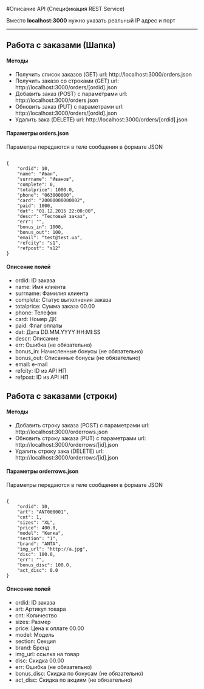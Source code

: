 #Описание API (Спецификация REST Service)

<p>Вместо <b>localhost:3000</b> нужно указать реальный IP адрес и порт </p>
<hr>
<h2>Работа с заказами (Шапка)</h2>

<h4>Методы</h4>
<ul> 
<li> Получить список заказов (GET) url: http://localhost:3000/orders.json </li>
<li> Получить  заказо со строками (GET) url: http://localhost:3000/orders/[ordid].json </li>
<li> Добавить заказ (POST) с параметрами url: http://localhost:3000/orders.json </li>
<li> Обновить заказ (PUT) с параметрами url: http://localhost:3000/orders/[ordid].json </li>
<li> Удалить зака (DELETE)  url: http://localhost:3000/orders/[ordid].json 
</ul>
 
<h4>Параметры orders.json</h4>
<p>Параметры передаются в теле сообщения в формате JSON </p>
<code>
{
	"ordid": 10,
	"name": "Иван",
	"surrname": "Иванов",
	"complete": 0,
	"totalprice": 1000.0,
	"phone": "063000000",
	"card": "20000000000002",
	"paid": 1000,
	"dat": "01.12.2015 22:00:00",
	"descr": "Тестовый заказ",
	"err": "",
	"bonus_in": 1000,
	"bonus_out": 100,
	"email": "test@test.ua",
	"refcity": "s1",
	"refpost": "s12"
}
</code>

<h4>Описение полей</h4>
<ul>
	<li>ordid: ID заказа</li>
	<li>name: Имя клиента</li>
	<li>surrname: Фамилия клиента</li>
	<li>complete: Статус выполнения заказа</li>
	<li>totalprice: Сумма заказа 00.00</li>
	<li>phone: Телефон</li>
	<li>card: Номер ДК</li>
	<li>paid: Флаг оплаты</li>
	<li>dat: Дата DD.MM.YYYY HH:MI:SS</li>
	<li>descr: Описание</li>
	<li>err: Ошибка (не обязательно)</li>
	<li>bonus_in: Начисленные бонусы (не обязательно) </li>
	<li>bonus_out: Списанные бонусы (не обязательно)</li>
	<li>email: e-mail</li>
	<li>refcity: ID из API НП</li>
	<li>refpost: ID из API НП</li>	
</ul>

<h2>Работа с заказами (строки)</h2>

<h4>Методы</h4>
<ul> 
<li> Добавить строку заказа (POST) с параметрами url: http://localhost:3000/orderrows.json </li>
<li> Обновить строку заказа (PUT) с параметрами url: http://localhost:3000/orderrows/[id].json </li>
<li> Удалить строку зака (DELETE)  url: http://localhost:3000/orderrows/[id].json 
</ul>
 
<h4>Параметры orderrows.json</h4>
<p>Параметры передаются в теле сообщения в формате JSON </p>
<code>
{
	"ordid": 10,
	"art": "ANT000001",
	"cnt": 1,
	"sizes": "XL",
	"price": 400.0,
	"model": "Кепка",
	"section": "1",
	"brand": "ANTA",
	"img_url": "http://a.jpg",
	"disc": 100.0,
	"err": "",
	"bonus_disc": 100.0,
	"act_disc": 0.0
}
</code>

<h4>Описение полей</h4>
<ul>
	<li>ordid: ID заказа</li>
	<li>art:  Артикул товара</li>
	<li>cnt: Количество</li>
	<li>sizes: Размер</li>
	<li>price: Цена к оплате 00.00</li>
	<li>model: Модель</li>
	<li>section: Секция</li>
	<li>brand: Бренд</li>
	<li>img_url: ссылка на товар</li>
	<li>disc: Скидка 00.00</li>
	<li>err: Ошибка (не обязательно)</li>
	<li>bonus_disc: Скидка по бонусам (не обязательно) </li>
	<li>act_disc: Скидка по акциям (не обязательно)</li>
</ul>
